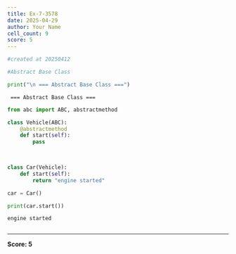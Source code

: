```yaml
---
title: Ex-7-3578
date: 2025-04-29
author: Your Name
cell_count: 9
score: 5
---
```


```python
#created at 20250412
```


```python
#Abstract Base Class
```


```python
print("\n === Abstract Base Class ===")
```

    
     === Abstract Base Class ===



```python
from abc import ABC, abstractmethod
```


```python
class Vehicle(ABC):
    @abstractmethod
    def start(self):
        pass

    
```


```python
class Car(Vehicle):
    def start(self):
        return "engine started"
```


```python
car = Car()
```


```python
print(car.start())
```

    engine started



```python

```


---
**Score: 5**